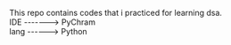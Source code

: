 This repo contains codes that i practiced for learning dsa. <br/>
IDE -------> PyChram <br/>
lang ------> Python
